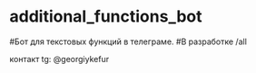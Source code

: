 # additional_functions_bot

#Бот для текстовых функций в телеграме. 
#В разработке /all

контакт tg: @georgiykefur
